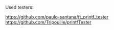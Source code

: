 Used testers:

https://github.com/paulo-santana/ft_printf_tester
https://github.com/Tripouille/printfTester
